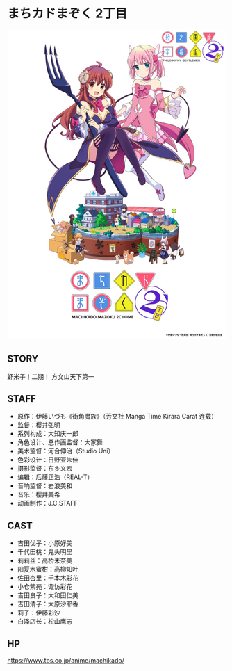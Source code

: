 # まちカドまぞく 2丁目

![poster](poster.jpg)

## STORY

虾米子！二期！
方文山天下第一

## STAFF

- 原作：伊藤いづも《街角魔族》（芳文社 Manga Time Kirara Carat 连载）
- 监督：樱井弘明
- 系列构成：大知庆一郎
- 角色设计、总作画监督：大冢舞
- 美术监督：河合伸治（Studio Uni）
- 色彩设计：日野亚朱佳
- 摄影监督：东乡义宏
- 编辑：后藤正浩（REAL-T）
- 音响监督：岩浪美和
- 音乐：樱井美希
- 动画制作：J.C.STAFF

## CAST

- 吉田优子：小原好美
- 千代田桃：鬼头明里
- 莉莉丝：高桥未奈美
- 阳夏木蜜柑：高柳知叶
- 佐田杏里：千本木彩花
- 小仓紫苑：诹访彩花
- 吉田良子：大和田仁美
- 吉田清子：大原沙耶香
- 莉子：伊藤彩沙
- 白泽店长：松山鹰志

## HP

https://www.tbs.co.jp/anime/machikado/